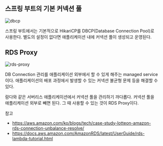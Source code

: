 ## 스프링 부트의 기본 커넥션 풀

![dbcp](https://d2908q01vomqb2.cloudfront.net/2a459380709e2fe4ac2dae5733c73225ff6cfee1/2023/01/18/case-study-lotteon-amazon-rds-connection-unbalance-resolve-4.png)

스프링 부트에서는 기본적으로 HikariCP를 DBCP(Database Connection Pool)로 사용한다. 별도의 설정이 없다면 애플리케이션 내에 커넥션 풀이 생성되고 운영된다.

## RDS Proxy

![rds-proxy](https://d2908q01vomqb2.cloudfront.net/2a459380709e2fe4ac2dae5733c73225ff6cfee1/2023/01/18/case-study-lotteon-amazon-rds-connection-unbalance-resolve-7.png)

DB Connection 관리를 애플리케이션 외부에서 할 수 있게 해주는 managed service이다. 애플리케이션의 배포 과정에서 발생할 수 있는 커넥션 불균형 문제 등을 해결할 수 있다. 

람다와 같은 서버리스 애플리케이션에서 커넥션 풀을 관리하기 까다롭다. 커넥션 풀을 애플리케이션 외부로 빼면 된다. 그 때 사용할 수 있는 것이 RDS Proxy이다.

참고 
- https://aws.amazon.com/ko/blogs/tech/case-study-lotteon-amazon-rds-connection-unbalance-resolve/
- https://docs.aws.amazon.com/AmazonRDS/latest/UserGuide/rds-lambda-tutorial.html